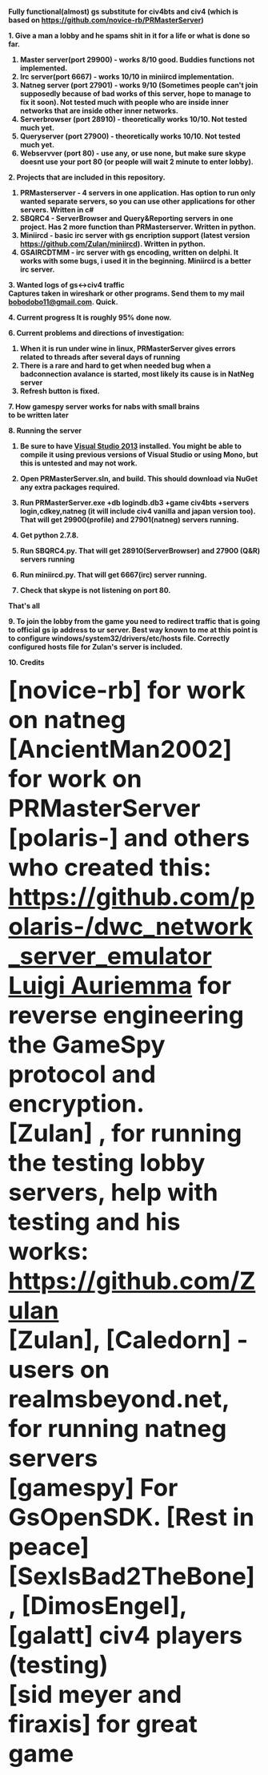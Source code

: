 <strong>Fully functional(almost) gs substitute for civ4bts and civ4 (which is based on https://github.com/novice-rb/PRMasterServer)


<strong>1. Give a man a lobby and he spams shit in it for a life or what is done so far.</strong><br>

1. Master server(port 29900) - works 8/10 good. Buddies functions not implemented.
2. Irc server(port 6667) - works 10/10 in miniircd implementation.
3. Natneg server (port 27901) - works 9/10 (Sometimes people can't join supposedly because of bad works of this server, hope to manage to fix it soon). Not tested much with people who are inside inner networks that are inside other inner networks.
4. Serverbrowser (port 28910) - theoretically works 10/10. Not tested much yet.
5. Queryserver (port 27900) - theoretically works 10/10. Not tested much yet.
6. Webservver (port 80) - use any, or use none, but make sure skype doesnt use your port 80 (or people will wait 2 minute to enter lobby).

<strong>2. Projects that are included in this repository.</strong><br>
1) PRMasterserver - 4 servers in one application. Has option to run only wanted separate servers, so you can use other applications for other servers. Written in c#
2) SBQRC4  - ServerBrowser and Query&Reporting servers in one project. Has 2 more function than PRMasterserver. Written in python.
3) Miniircd - basic irc server with gs encription support (latest version https://github.com/Zulan/miniircd). Written in python.
4) GSAIRCDTMM - irc server with gs encoding, written on delphi. It works with some bugs, i used it in the beginning. Miniircd is a better irc server.


<strong>3. Wanted logs of gs<->civ4 traffic</strong><br>
Captures taken in wireshark or other programs. Send them to my mail bobodobo11@gmail.com. Quick.


<strong>
4. Current progress</strong>
It is roughly 95% done now.<br>


<strong>6. Current problems and directions of investigation:<br></strong>
1. When it is run under wine in linux, PRMasterServer gives errors related to threads after several days of running<br>
2. There is a rare and hard to get when needed bug when a badconnection avalance is started, most likely its cause is in NatNeg server<br>
3. Refresh button is fixed.


<strong>7. How gamespy server works for nabs with small brains</strong>
<br>
to be written later 


<strong>8. Running the server</strong><br>

1. Be sure to have [Visual Studio 2013](http://www.microsoft.com/en-us/download/details.aspx?id=40787) installed.  You might be able to compile it using previous versions of Visual Studio or using Mono, but this is untested and may not work.

2. Open **PRMasterServer.sln**, and build. This should download via NuGet any extra packages required.

3. Run **PRMasterServer.exe +db logindb.db3 +game civ4bts +servers login,cdkey,natneg** (it will include civ4 vanilla and japan version too). That will get 29900(profile) and 27901(natneg) servers running.

4. Get python 2.7.8.

5. Run SBQRC4.py. That will get 28910(ServerBrowser) and 27900 (Q&R) servers running

6. Run miniircd.py. That will get 6667(irc) server running.

7. Check that skype is not listening on port 80.

That's all<br>


<strong>9. To join the lobby from the game you need to redirect traffic that is going to official gs ip address to ur server. Best way known to me at this point is to configure windows/system32/drivers/etc/hosts file. Correctly configured hosts file for Zulan's server is included.</strong><br>


<strong>10. Credits</strong><br>
<br><font size=14><strong>[novice-rb]</strong> for work on natneg
<br><font size=14><strong>[AncientMan2002]</strong> for work on PRMasterServer
<br><font size=14><strong>[polaris-]</strong> and others who created this: https://github.com/polaris-/dwc_network_server_emulator
<br><font size=14><strong>[Luigi Auriemma](http://aluigi.org) </strong> for reverse engineering the GameSpy protocol and encryption.
<br><font size=14><strong>[Zulan]</strong> , for running the testing lobby servers, help with testing and his works: https://github.com/Zulan 
<br><font size=14><strong>[Zulan], [Caledorn]</strong> - users on realmsbeyond.net, for running natneg servers
<br><font size=14><strong>[gamespy] </strong> For GsOpenSDK. [Rest in peace]
<br><font size=14><strong>[SexIsBad2TheBone], [DimosEngel], [galatt]</strong> civ4 players (testing)
<br><font size=14><strong>[sid meyer and firaxis] </strong> for great game
